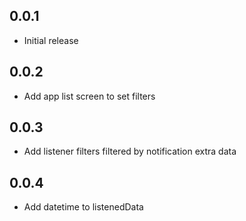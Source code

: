 ## 0.0.1

- Initial release

## 0.0.2

- Add app list screen to set filters

## 0.0.3

- Add listener filters filtered by notification extra data

## 0.0.4

- Add datetime to listenedData
